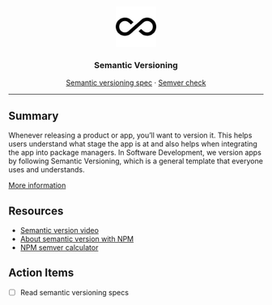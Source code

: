 <p align="center">
<img src="../../images/logos/semantic-version.png" alt="Logo" width="80" height="80">

  <h3 align="center">Semantic Versioning</h3>
  <p align="center">
    <a href="https://semver.org/" target="_blank">Semantic versioning spec</a>
    ·
    <a href="https://jubianchi.github.io/semver-check/#/1.2.8/1.2.8">Semver check</a>
  </p>

  <hr />
</p>

## Summary

Whenever releasing a product or app, you’ll want to version it. This helps users understand what stage the app is at and also helps when integrating the app into package managers. In Software Development, we version apps by following Semantic Versioning, which is a general template that everyone uses and understands.

[More information](https://medium.com/@jameshamann/a-brief-guide-to-semantic-versioning-c6055d87c90e)

## Resources

- [Semantic version video](https://www.youtube.com/watch?v=QMUSkra7Blk)
- [About semantic version with NPM](https://docs.npmjs.com/about-semantic-versioning)
- [NPM semver calculator](https://semver.npmjs.com/)



## Action Items

- [ ] Read semantic versioning specs
